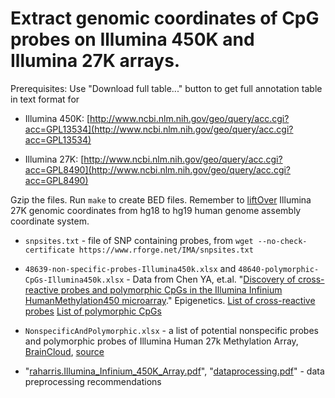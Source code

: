 Extract genomic coordinates of CpG probes on Illumina 450K and Illumina 27K arrays.
===

Prerequisites: Use "Download full table..." button to get full annotation table in text format for

- Illumina 450K: [http://www.ncbi.nlm.nih.gov/geo/query/acc.cgi?acc=GPL13534](http://www.ncbi.nlm.nih.gov/geo/query/acc.cgi?acc=GPL13534)

- Illumina 27K: [http://www.ncbi.nlm.nih.gov/geo/query/acc.cgi?acc=GPL8490](http://www.ncbi.nlm.nih.gov/geo/query/acc.cgi?acc=GPL8490)

Gzip the files. Run `make` to create BED files. Remember to [liftOver](http://genome.ucsc.edu/cgi-bin/hgLiftOver) Illumina 27K genomic coordinates from hg18 to hg19 human genome assembly coordinate system.

- `snpsites.txt` - file of SNP containing probes, from `wget --no-check-certificate https://www.rforge.net/IMA/snpsites.txt`

- `48639-non-specific-probes-Illumina450k.xlsx` and `48640-polymorphic-CpGs-Illumina450k.xlsx` - Data from Chen YA, et.al. "[Discovery of cross-reactive probes and polymorphic CpGs in the Illumina Infinium HumanMethylation450 microarray](http://www.ncbi.nlm.nih.gov/pmc/articles/PMC3592906/)." Epigenetics. [List of cross-reactive probes](http://www.sickkids.ca/MS-Office-Files/Research/Weksberg%20Lab/48639-non-specific-probes-Illumina450k.xlsx) [List of polymorphic CpGs](http://www.sickkids.ca/MS-Office-Files/Research/Weksberg%20Lab/48640-polymorphic-CpGs-Illumina450k.xlsx)

- `NonspecificAndPolymorphic.xlsx` - a list of potential nonspecific probes and polymorphic probes of Illumina Human 27k Methylation Array, [BrainCloud](http://braincloud.jhmi.edu/downloads.htm), [source](http://braincloud.jhmi.edu/NonspecificAndPolymorphic.zip)

- "[raharris.Illumina_Infinium_450K_Array.pdf](http://genboree.org/theCommons/attachments/2296/raharris.Illumina_Infinium_450K_Array.pdf)", "[dataprocessing.pdf](www.bristol.ac.uk/caite/geocode/newcastleshortcourse/dataprocessing.pdf)" - data preprocessing recommendations